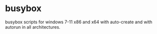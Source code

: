 # busybox
busybox scripts for windows 7-11 x86 and x64 with auto-create and with autorun in all architectures.
